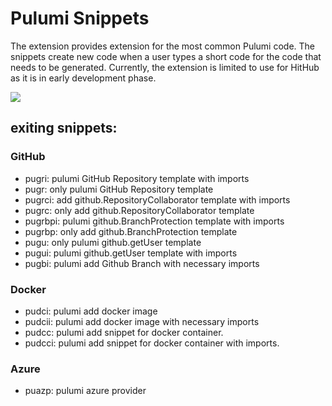# Pulumi Snippets

The extension provides extension for the most common Pulumi code. The snippets create new code when a user types a short code for the code that needs to be generated. Currently, the extension is limited to use for HitHub as it is in early development phase. 

![](https://github.com/pulumi-snippets/pulumi-create-repo-snippets.gif)

## exiting snippets: 

### GitHub
- pugri: pulumi GitHub Repository template with imports
- pugr: only pulumi GitHub Repository template
- pugrci: add github.RepositoryCollaborator template with imports
- pugrc: only add github.RepositoryCollaborator template
- pugrbpi: pulumi github.BranchProtection template with imports
- pugrbp: only add github.BranchProtection template
- pugu: only pulumi github.getUser template
- pugui:  pulumi github.getUser template with imports
- pugbi: pulumi add Github Branch with necessary imports

### Docker
- pudci: pulumi add docker image
- pudcii: pulumi add docker image with necessary imports
- pudcc: pulumi add snippet for docker container.
- pudcci: pulumi add snippet for docker container with imports.

### Azure
- puazp: pulumi azure provider